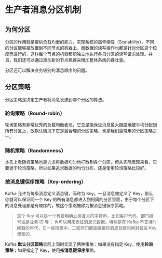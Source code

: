 # 生产者消息分区机制

## 为何分区

分区的作用就是提供负载均衡的能力，实现系统的高伸缩性（Scalability）。不同的分区能够被放置到不同节点的机器上，而数据的读写操作也都是针对分区这个粒度而进行的，这样每个节点的机器都能独立地执行各自分区的读写请求处理。并且，我们还可以通过添加新的节点机器来增加整体系统的吞吐量。

分区还可以解决业务级别的消息顺序的问题。

## 分区策略

分区策略是决定生产者将消息发送到哪个分区的算法。

### 轮询策略（Round-robin）

轮询策略有非常优秀的负载均衡表现，它总是能保证消息最大限度地被平均分配到所有分区上，故默认情况下它是最合理的分区策略，也是我们最常用的分区策略之一。

### 随机策略（Randomness）

本质上看随机策略也是力求将数据均匀地打散到各个分区，但从实际表现来看，它要逊于轮询策略，所以如果追求数据的均匀分布，还是使用轮询策略比较好。

### 按消息键保序策略（Key-ordering）

Kafka 允许为每条消息定义消息键，简称为 Key。一旦消息被定义了 Key，那么你就可以保证同一个 Key 的所有消息都进入到相同的分区里面，由于每个分区下的消息处理都是有顺序的，故这个策略被称为按消息键保序策略。

> 这个 Key 可以是一个有着明确业务含义的字符串，比如客户代码、部门编号或是业务 ID 等；
> 也可以用来表征消息元数据。特别是在 Kafka 不支持时间戳的年代，在一些场景中，工程师们都是直接将消息创建时间封装进 Key 里面的。



Kafka **默认分区策略**实际上同时实现了两种策略：如果没有指定 Key，使用**轮询策略**；如果指定了 Key，使用**按消息键保序**策略。
